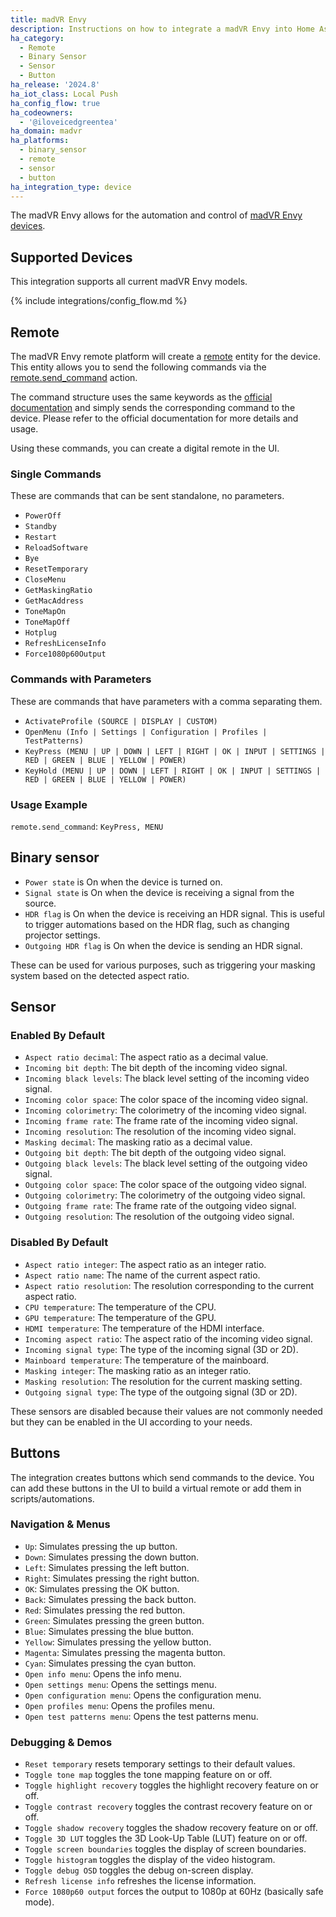 ```yaml
---
title: madVR Envy
description: Instructions on how to integrate a madVR Envy into Home Assistant.
ha_category:
  - Remote
  - Binary Sensor
  - Sensor
  - Button
ha_release: '2024.8'
ha_iot_class: Local Push
ha_config_flow: true
ha_codeowners:
  - '@iloveicedgreentea'
ha_domain: madvr
ha_platforms:
  - binary_sensor
  - remote
  - sensor
  - button
ha_integration_type: device
---
```


The madVR Envy allows for the automation and control of [madVR Envy devices](https://madvrenvy.com).

## Supported Devices

This integration supports all current madVR Envy models.

{% include integrations/config_flow.md %}

## Remote

The madVR Envy remote platform will create a [remote](/integrations/remote/) entity for the device. This entity allows you to send the following commands via the [remote.send_command](/integrations/remote/) action.

The command structure uses the same keywords as the [official documentation](https://madvrenvy.com/wp-content/uploads/EnvyIpControl.pdf?r=113a) and simply sends the corresponding command to the device. Please refer to the official documentation for more details and usage.

Using these commands, you can create a digital remote in the UI.

### Single Commands

These are commands that can be sent standalone, no parameters.

- `PowerOff`
- `Standby`
- `Restart`
- `ReloadSoftware`
- `Bye`
- `ResetTemporary`
- `CloseMenu`
- `GetMaskingRatio`
- `GetMacAddress`
- `ToneMapOn`
- `ToneMapOff`
- `Hotplug`
- `RefreshLicenseInfo`
- `Force1080p60Output`

### Commands with Parameters

These are commands that have parameters with a comma separating them.

- `ActivateProfile (SOURCE | DISPLAY | CUSTOM)`
- `OpenMenu (Info | Settings | Configuration | Profiles | TestPatterns)`
- `KeyPress (MENU | UP | DOWN | LEFT | RIGHT | OK | INPUT | SETTINGS | RED | GREEN | BLUE | YELLOW | POWER)`
- `KeyHold (MENU | UP | DOWN | LEFT | RIGHT | OK | INPUT | SETTINGS | RED | GREEN | BLUE | YELLOW | POWER)`

### Usage Example
`remote.send_command`: `KeyPress, MENU`

## Binary sensor

- `Power state` is On when the device is turned on.
- `Signal state` is On when the device is receiving a signal from the source.
- `HDR flag` is On when the device is receiving an HDR signal. This is useful to trigger automations based on the HDR flag, such as changing projector settings.
- `Outgoing HDR flag` is On when the device is sending an HDR signal.

These can be used for various purposes, such as triggering your masking system based on the detected aspect ratio.

## Sensor

### Enabled By Default

- `Aspect ratio decimal`: The aspect ratio as a decimal value.
- `Incoming bit depth`: The bit depth of the incoming video signal.
- `Incoming black levels`: The black level setting of the incoming video signal.
- `Incoming color space`: The color space of the incoming video signal.
- `Incoming colorimetry`: The colorimetry of the incoming video signal.
- `Incoming frame rate`: The frame rate of the incoming video signal.
- `Incoming resolution`: The resolution of the incoming video signal.
- `Masking decimal`: The masking ratio as a decimal value.
- `Outgoing bit depth`: The bit depth of the outgoing video signal.
- `Outgoing black levels`: The black level setting of the outgoing video signal.
- `Outgoing color space`: The color space of the outgoing video signal.
- `Outgoing colorimetry`: The colorimetry of the outgoing video signal.
- `Outgoing frame rate`: The frame rate of the outgoing video signal.
- `Outgoing resolution`: The resolution of the outgoing video signal.

### Disabled By Default

- `Aspect ratio integer`: The aspect ratio as an integer ratio.
- `Aspect ratio name`: The name of the current aspect ratio.
- `Aspect ratio resolution`: The resolution corresponding to the current aspect ratio.
- `CPU temperature`: The temperature of the CPU.
- `GPU temperature`: The temperature of the GPU.
- `HDMI temperature`: The temperature of the HDMI interface.
- `Incoming aspect ratio`: The aspect ratio of the incoming video signal.
- `Incoming signal type`: The type of the incoming signal (3D or 2D).
- `Mainboard temperature`: The temperature of the mainboard.
- `Masking integer`: The masking ratio as an integer ratio.
- `Masking resolution`: The resolution for the current masking setting.
- `Outgoing signal type`: The type of the outgoing signal (3D or 2D).

These sensors are disabled because their values are not commonly needed but they can be enabled in the UI according to your needs.

## Buttons

The integration creates buttons which send commands to the device. You can add these buttons in the UI to build a virtual remote or add them in scripts/automations.

### Navigation & Menus

- `Up`: Simulates pressing the up button.
- `Down`: Simulates pressing the down button.
- `Left`: Simulates pressing the left button.
- `Right`: Simulates pressing the right button.
- `OK`: Simulates pressing the OK button.
- `Back`: Simulates pressing the back button.
- `Red`: Simulates pressing the red button.
- `Green`: Simulates pressing the green button.
- `Blue`: Simulates pressing the blue button.
- `Yellow`: Simulates pressing the yellow button.
- `Magenta`: Simulates pressing the magenta button.
- `Cyan`: Simulates pressing the cyan button.
- `Open info menu`: Opens the info menu.
- `Open settings menu`: Opens the settings menu.
- `Open configuration menu`: Opens the configuration menu.
- `Open profiles menu`: Opens the profiles menu.
- `Open test patterns menu`: Opens the test patterns menu.

### Debugging & Demos

- `Reset temporary` resets temporary settings to their default values.
- `Toggle tone map` toggles the tone mapping feature on or off.
- `Toggle highlight recovery` toggles the highlight recovery feature on or off.
- `Toggle contrast recovery` toggles the contrast recovery feature on or off.
- `Toggle shadow recovery` toggles the shadow recovery feature on or off.
- `Toggle 3D LUT` toggles the 3D Look-Up Table (LUT) feature on or off.
- `Toggle screen boundaries` toggles the display of screen boundaries.
- `Toggle histogram` toggles the display of the video histogram.
- `Toggle debug OSD` toggles the debug on-screen display.
- `Refresh license info` refreshes the license information.
- `Force 1080p60 output` forces the output to 1080p at 60Hz (basically safe mode).
